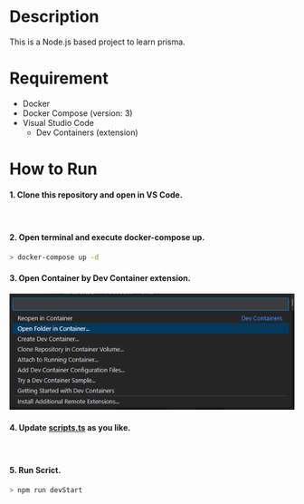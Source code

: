 # Description
This is a Node.js based project to learn prisma.

# Requirement

- Docker
- Docker Compose (version: 3)
- Visual Studio Code
  - Dev Containers (extension)

# How to Run
#### 1. Clone this repository and open in VS Code.
  　
#### 2. Open terminal and execute docker-compose up.

```sh
> docker-compose up -d
```
  
#### 3. Open Container by Dev Container extension.
   ![open-container-by-devcontainer](./images/open-container-by-devcontainer.png)

#### 4. Update [scripts.ts](./script.ts) as you like.
  　
#### 5. Run Scrict.

```sh
> npm run devStart
```
